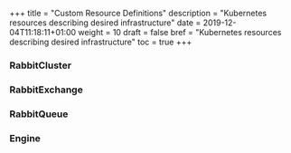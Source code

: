 +++
title = "Custom Resource Definitions"
description = "Kubernetes resources describing desired infrastructure"
date = 2019-12-04T11:18:11+01:00
weight = 10
draft = false
bref = "Kubernetes resources describing desired infrastructure"
toc = true
+++

### RabbitCluster

### RabbitExchange

### RabbitQueue

### Engine
